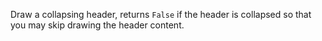 Draw a collapsing header, returns `False` if the header is collapsed so that you may skip drawing the header content.